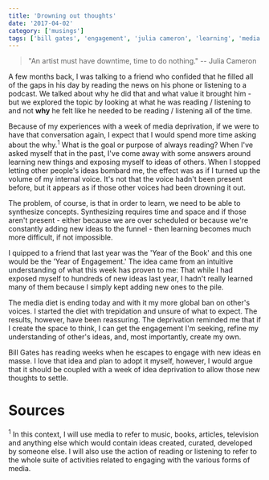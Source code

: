 ```yaml
---
title: 'Drowning out thoughts'
date: '2017-04-02'
category: ['musings']
tags: ['bill gates', 'engagement', 'julia cameron', 'learning', 'media deprivation']
---
```


> "An artist must have downtime, time to do nothing." -- Julia Cameron

A few months back, I was talking to a friend who confided that he filled all of the gaps in his day by reading the news on his phone or listening to a podcast. We talked about why he did that and what value it brought him - but we explored the topic by looking at what he was reading / listening to and not **why** he felt like he needed to be reading / listening all of the time.

Because of my experiences with a week of media deprivation, if we were to have that conversation again, I expect that I would spend more time asking about the why.<sup>1</sup> What is the goal or purpose of always reading? When I've asked myself that in the past, I've come away with some answers around learning new things and exposing myself to ideas of others. When I stopped letting other people's ideas bombard me, the effect was as if I turned up the volume of my internal voice. It's not that the voice hadn't been present before, but it appears as if those other voices had been drowning it out.

The problem, of course, is that in order to learn, we need to be able to synthesize concepts. Synthesizing requires time and space and if those aren't present - either because we are over scheduled or because we're constantly adding new ideas to the funnel - then learning becomes much more difficult, if not impossible.

I quipped to a friend that last year was the 'Year of the Book' and this one would be the 'Year of Engagement.' The idea came from an intuitive understanding of what this week has proven to me: That while I had exposed myself to hundreds of new ideas last year, I hadn't really learned many of them because I simply kept adding new ones to the pile.

The media diet is ending today and with it my more global ban on other's voices. I started the diet with trepidation and unsure of what to expect. The results, however, have been reassuring. The deprivation reminded me that if I create the space to think, I can get the engagement I'm seeking, refine my understanding of other's ideas, and, most importantly, create my own.

Bill Gates has reading weeks when he escapes to engage with new ideas en masse. I love that idea and plan to adopt it myself, however, I would argue that it should be coupled with a week of idea deprivation to allow those new thoughts to settle.

# Sources
<sup>1</sup> In this context, I will use media to refer to music, books, articles, television and anything else which would contain ideas created, curated, developed by someone else. I will also use the action of reading or listening to refer to the whole suite of activities related to engaging with the various forms of media.
